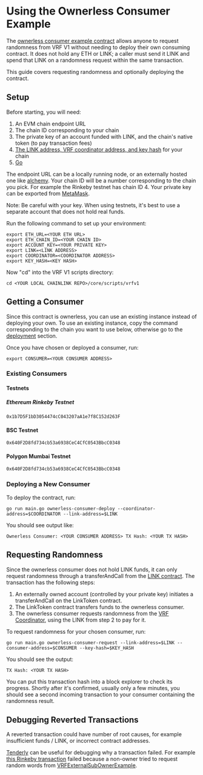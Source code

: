# Using the Ownerless Consumer Example

The [ownerless consumer example contract](../../../contracts/src/v0.8/tests/VRFOwnerlessConsumerExample.sol)
allows anyone to request randomness from VRF V1 without needing to deploy their
own consuming contract. It does not hold any ETH or LINK; a caller must send it
LINK and spend that LINK on a randomness request within the same transaction.

This guide covers requesting randomness and optionally deploying the contract.

## Setup

Before starting, you will need:
 1. An EVM chain endpoint URL
 2. The chain ID corresponding to your chain
 3. The private key of an account funded with LINK, and the chain's native token
    (to pay transaction fees)
 4. [The LINK address, VRF coordinator address, and key hash](https://docs.chain.link/docs/vrf-contracts/) 
    for your chain
 5. [Go](https://go.dev/doc/install)

The endpoint URL can be a locally running node, or an externally hosted one like
[alchemy](https://www.alchemy.com/). Your chain ID will be a number
corresponding to the chain you pick. For example the Rinkeby testnet has chain
ID 4. Your private key can be exported from [MetaMask](https://metamask.zendesk.com/hc/en-us/articles/360015289632-How-to-Export-an-Account-Private-Key).

Note: Be careful with your key. When using testnets, it's best to use a separate
account that does not hold real funds.

Run the following command to set up your environment:

```shell
export ETH_URL=<YOUR ETH URL>
export ETH_CHAIN_ID=<YOUR CHAIN ID>
export ACCOUNT_KEY=<YOUR PRIVATE KEY>
export LINK=<LINK ADDRESS>
export COORDINATOR=<COORDINATOR ADDRESS>
export KEY_HASH=<KEY HASH>
```

Now "cd" into the VRF V1 scripts directory:

```shell
cd <YOUR LOCAL CHAINLINK REPO>/core/scripts/vrfv1
```

## Getting a Consumer

Since this contract is ownerless, you can use an existing instance instead of
deploying your own. To use an existing instance, copy the command corresponding
to the chain you want to use below, otherwise go to the 
[deployment](#deploying-a-new-consumer) section.

Once you have chosen or deployed a consumer, run:
```shell
export CONSUMER=<YOUR CONSUMER ADDRESS>
```

### Existing Consumers

#### Testnets

##### Ethereum Rinkeby Testnet

```0x1b7D5F1bD3054474cC043207aA1e7f8C152d263F```

#### BSC Testnet

```0x640F2D8fd734cb53a6938CeC4CfC0543BbcC0348```

#### Polygon Mumbai Testnet

```0x640F2D8fd734cb53a6938CeC4CfC0543BbcC0348```

### Deploying a New Consumer

To deploy the contract, run:
```shell
go run main.go ownerless-consumer-deploy --coordinator-address=$COORDINATOR --link-address=$LINK
```

You should see output like:
```
Ownerless Consumer: <YOUR CONSUMER ADDRESS> TX Hash: <YOUR TX HASH>
```

## Requesting Randomness

Since the ownerless consumer does not hold LINK funds, it can only request
randomness through a transferAndCall from the 
[LINK contract](../../../contracts/src/v0.8/shared/token/ERC677/LinkToken.sol). The transaction has
the following steps:
1. An externally owned account (controlled by your private key) initiates a
   transferAndCall on the LinkToken contract.
2. The LinkToken contract transfers funds to the ownerless consumer.
3. The ownerless consumer requests randomness from the
   [VRF Coordinator](../../../contracts/src/v0.8/vrf/VRFCoordinatorV2.sol), using the
   LINK from step 2 to pay for it.

To request randomness for your chosen consumer, run:
```shell
go run main.go ownerless-consumer-request --link-address=$LINK --consumer-address=$CONSUMER --key-hash=$KEY_HASH
```

You should see the output:
```
TX Hash: <YOUR TX HASH>
```

You can put this transaction hash into a block explorer to check its progress.
Shortly after it's confirmed, usually only a few minutes, you should see a
second incoming transaction to your consumer containing the randomness
result.

## Debugging Reverted Transactions

A reverted transaction could have number of root causes, for example
insufficient funds / LINK, or incorrect contract addresses.

[Tenderly](https://dashboard.tenderly.co/explorer) can be useful for debugging
why a transaction failed. For example [this Rinkeby transaction](https://dashboard.tenderly.co/tx/rinkeby/0x71a7279033b47472ca453f7a19ccb685d0f32cdb4854a45052f1aaccd80436e9)
failed because a non-owner tried to request random words from
[VRFExternalSubOwnerExample](../../../../contracts/src/v0.8/tests/VRFExternalSubOwnerExample.sol).
